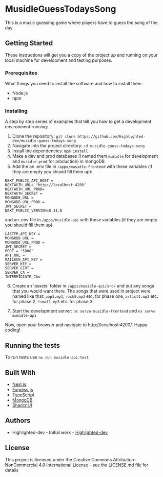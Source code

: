 # MusidleGuessTodaysSong

This is a music guessing game where players have to guess the song of the day.

## Getting Started

These instructions will get you a copy of the project up and running on your local machine for development and testing purposes.

### Prerequisites

What things you need to install the software and how to install them:

- Node.js
- npm

### Installing

A step by step series of examples that tell you how to get a development environment running:

1. Clone the repository: `git clone https://github.com/Highlighted-dev/musidle-guess-todays-song`
2. Navigate into the project directory: `cd musidle-guess-todays-song`
3. Install the dependencies: `npm install`
4. Make a dev and prod databases (I named them `musidle` for development and `musidle-prod` for production) in mongoDB.
5. Add the an .env file in `/apps/musidle-frontend` with these variables (if they are empty you should fill them up):

```
NEXT_PUBLIC_API_HOST =
NEXTAUTH_URL= "http://localhost:4200"
NEXTAUTH_URL_PROD=
NEXTAUTH_SECRET =
MONGODB_URL =
MONGODB_URL_PROD =
JWT_SECRET =
NEXT_PUBLIC_VERSION=0.11.0
```

and an .env file in `/apps/musidle-api` with these variables (if they are empty you should fill them up):

```
LASTFM_API_KEY =
MONGODB_URL =
MONGODB_URL_PROD =
JWT_SECRET =
PORT = "5000"
API_URL =
MAILGUN_API_KEY =
SERVER_KEY =
SERVER_CERT =
SERVER_CA =
INTERMIDIATE_CA=
```

6. Create an 'assets' folder in `/apps/musidle-api/src/` and put any songs that you would want there. The songs that were used in project were named like that: `pop1.mp3`, `rock8.mp3` etc. for phase one, `artist1.mp3` etc. for phase 2, `final1.mp3` etc. for phase 3.

7. Start the development server: `nx serve musidle-frontend` and `nx serve musidle-api`

Now, open your browser and navigate to http://localhost:4200/. Happy coding!

## Running the tests

To run tests use `nx run musidle-api:test`

## Built With

- [Next.js](https://nextjs.org/)
- [Express.js](https://expressjs.com/)
- [TypeScript](https://www.typescriptlang.org/)
- [MongoDB](https://www.mongodb.com/)
- [ShadcnUI](https://ui.shadcn.com/)

## Authors

- Highlighted-dev - Initial work - [Highlighted-dev](https://github.com/Highlighted-dev)

## License

This project is licensed under the Creative Commons Attribution-NonCommercial 4.0 International License - see the [LICENSE.md](LICENSE.md) file for details
